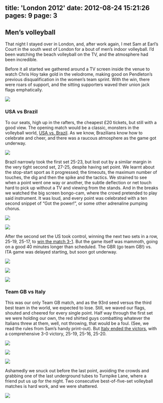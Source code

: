 title: 'London 2012'
date: 2012-08-24 15:21:26
pages: 9
page: 3
---

## Men’s volleyball

That night I stayed over in London, and, after work again, I met Sam at Earl’s Court in the south west of London for a bout of men’s indoor volleyball. I’d been watching the beach volleyball on the TV, and the atmosphere had been incredible.

Before it all started we gathered around a TV screen inside the venue to watch Chris Hoy take gold in the velodrome, making good on Pendleton’s previous disqualification in the women’s team sprint. With the win, there were roars of support, and the sitting supporters waved their union jack flags emphatically.

[![](http://host.trivialbeing.org/up/small/olympics-016.jpg)](http://host.trivialbeing.org/up/olympics-016.jpg)

### USA vs Brazil

To our seats, high up in the rafters, the cheapest £20 tickets, but still with a good view. The opening match would be a classic, monsters in the volleyball world, [USA vs. Brazil](http://www.bbc.co.uk/sport/olympics/2012/live-video/p00w2zz7). As we know, Brazilians know how to celebrate and cheer, and there was a raucous atmosphere as the game got underway.

[![](http://host.trivialbeing.org/up/small/olympics-022.jpg)](http://host.trivialbeing.org/up/olympics-022.jpg)

Brazil narrowly took the first set 25-23, but lost out by a similar margin in the very tight second set, 27-25, despite having set point. We learnt about the stop-start sport as it progressed; the timeouts, the maximum number of touches, the dig and then the spike and the tactics. We strained to see when a point went one way or another, the subtle deflection or net touch hard to pick up without a TV and viewing from the stands. And in the breaks we watched the big screen bongo-cam, where the crowd pretended to play said instrument. It was loud, and every point was celebrated with a ten second snippet of “Got the power!”, or some other adrenaline pumping chorus.

[![](http://host.trivialbeing.org/up/small/olympics-017.jpg)](http://host.trivialbeing.org/up/olympics-017.jpg)

[![](http://host.trivialbeing.org/up/small/olympics-018.jpg)](http://host.trivialbeing.org/up/olympics-018.jpg)

After the second set the US took control, winning the next two sets in a row, 25-19, 25-17, to [win the match 3-1](http://london2012.bbc.co.uk/volleyball/event/men/match=vom400b09/index.html). But the game itself was mammoth, going on a good 40 minutes longer than scheduled. The GBR (go team GB!) vs. ITA game was delayed starting, but soon got underway.

[![](http://host.trivialbeing.org/up/small/olympics-019.jpg)](http://host.trivialbeing.org/up/olympics-019.jpg)

[![](http://host.trivialbeing.org/up/small/olympics-020.jpg)](http://host.trivialbeing.org/up/olympics-020.jpg)

[![](http://host.trivialbeing.org/up/small/olympics-021.jpg)](http://host.trivialbeing.org/up/olympics-021.jpg)

### Team GB vs Italy

This was our only Team GB match, and as the 93rd seed versus the third best team in the world, we expected to lose. Still, we waved our flags, shouted and cheered for every single point. Half way through the first set we were holding our own, the red shirted guys combatting whatever the Italians threw at them, well, not throwing, that would be a foul. (See, we read the rules from Sam’s handy print-out). But [Italy ended the victors](http://london2012.bbc.co.uk/volleyball/event/men/match=vom400a09/index.html), with a comprehensive 3-0 victory, 25-19, 25-16, 25-20.

[![](http://host.trivialbeing.org/up/small/olympics-024.jpg)](http://host.trivialbeing.org/up/olympics-024.jpg)

[![](http://host.trivialbeing.org/up/small/olympics-025.jpg)](http://host.trivialbeing.org/up/olympics-025.jpg)

[![](http://host.trivialbeing.org/up/small/olympics-023.jpg)](http://host.trivialbeing.org/up/olympics-023.jpg)

Ashamedly we snuck out before the last point, avoiding the crowds and grabbing one of the last underground tubes to Turnpike Lane, where a friend put us up for the night. Two consecutive best-of-five-set volleyball matches is hard work, and we were shattered.

[![](http://host.trivialbeing.org/up/small/olympics-026.jpg)](http://host.trivialbeing.org/up/olympics-026.jpg)

